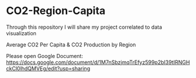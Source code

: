 # CO2-Region-Capita
Through this repository I will share my project correlated to data visualization

Average CO2 Per Capita &
CO2 Production by Region


Please open Google Document: https://docs.google.com/document/d/1M7nSbzjmqTrEfyz599p2bI39tIRNGHckCl0lhdQMVEg/edit?usp=sharing
